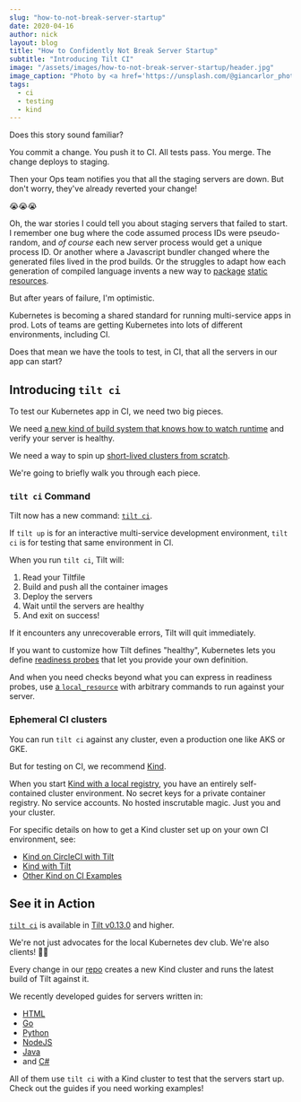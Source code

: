 ```yaml
---
slug: "how-to-not-break-server-startup"
date: 2020-04-16
author: nick
layout: blog
title: "How to Confidently Not Break Server Startup"
subtitle: "Introducing Tilt CI"
image: "/assets/images/how-to-not-break-server-startup/header.jpg"
image_caption: "Photo by <a href='https://unsplash.com/@giancarlor_photo?utm_source=unsplash&amp;utm_medium=referral&amp;utm_content=creditCopyText'>Giancarlo Revolledo</a> on <a href='/s/photos/broken?utm_source=unsplash&amp;utm_medium=referral&amp;utm_content=creditCopyText'>Unsplash</a>"
tags:
  - ci
  - testing
  - kind
---
```


Does this story sound familiar?

You commit a change. You push it to CI. All tests pass. You merge. The change
deploys to staging.

Then your Ops team notifies you that all the staging servers are down. But don't
worry, they've already reverted your change!

😭😭😭

Oh, the war stories I could tell you about staging servers that failed to
start. I remember one bug where the code assumed process IDs were pseudo-random,
and _of course_ each new server process would get a unique process ID. Or
another where a Javascript bundler changed where the generated files lived in
the prod builds. Or the struggles to adapt how each generation of compiled
language invents a new way to
[package](https://docs.microsoft.com/en-us/aspnet/core/fundamentals/static-files?view=aspnetcore-3.1)
[static](https://en.wikipedia.org/wiki/Java_resource_bundle)
[resources](https://github.com/markbates/pkger).

But after years of failure, I'm optimistic.

Kubernetes is becoming a shared standard for running multi-service apps in prod.
Lots of teams are getting Kubernetes into lots of different environments,
including CI.

Does that mean we have the tools to test, in CI, that all the servers in our app
can start?

## Introducing `tilt ci`

To test our Kubernetes app in CI, we need two big pieces.

We need [a new kind of build system that knows how to watch
runtime](https://blog.tilt.dev/2019/09/05/put-down-particle-accelerator.html)
and verify your server is healthy.

We need a way to spin up [short-lived clusters from
scratch](https://blog.tilt.dev/2020/02/11/delete-clusters-faster-with-kind.html).

We're going to briefly walk you through each piece.

### `tilt ci` Command

Tilt now has a new command: [`tilt ci`](https://docs.tilt.dev/cli/tilt_ci.html).

If `tilt up` is for an interactive multi-service development environment, 
`tilt ci` is for testing that same environment in CI.

When you run `tilt ci`, Tilt will:

1. Read your Tiltfile
2. Build and push all the container images
3. Deploy the servers 
4. Wait until the servers are healthy
5. And exit on success!

If it encounters any unrecoverable errors, Tilt will quit immediately.

If you want to customize how Tilt defines "healthy", Kubernetes lets you define [readiness
probes](https://kubernetes.io/docs/tasks/configure-pod-container/configure-liveness-readiness-startup-probes/)
that let you provide your own definition.

And when you need checks beyond what you can express in readiness probes, use [a
`local_resource`](https://docs.tilt.dev/local_resource.html) with arbitrary
commands to run against your server.

### Ephemeral CI clusters

You can run `tilt ci` against any cluster, even a production one like AKS or
GKE.

But for testing on CI, we recommend [Kind](https://kind.sigs.k8s.io/).

When you start [Kind with a local
registry](https://blog.tilt.dev/2020/02/11/delete-clusters-faster-with-kind.html),
you have an entirely self-contained cluster environment. No secret
keys for a private container registry. No service accounts. No hosted
inscrutable magic. Just you and your cluster.

For specific details on how to get a Kind cluster set up on your own CI environment, see:

- [Kind on CircleCI with Tilt](https://github.com/windmilleng/kind-local/blob/master/.circleci/README.md)
- [Kind with Tilt](https://github.com/windmilleng/kind-local/blob/master/README.md)
- [Other Kind on CI Examples](https://github.com/kind-ci/examples)

## See it in Action

[`tilt ci`](https://docs.tilt.dev/cli/tilt_ci.html) is available in [Tilt
v0.13.0](https://github.com/windmilleng/tilt/releases/tag/v0.13.0) and higher.

We're not just advocates for the local Kubernetes dev club. We're also clients! 👨‍🦲

Every change in our [repo](https://github.com/windmilleng/tilt) creates a new
Kind cluster and runs the latest build of Tilt against it.

We recently developed guides for servers written in:

- [HTML](https://github.com/windmilleng/tilt-example-html)
- [Go](https://github.com/windmilleng/tilt-example-go)
- [Python](https://github.com/windmilleng/tilt-example-python)
- [NodeJS](https://github.com/windmilleng/tilt-example-nodejs)
- [Java](https://github.com/windmilleng/tilt-example-java)
- and [C#](https://github.com/windmilleng/tilt-example-csharp)

All of them use `tilt ci` with a Kind cluster to test that the servers start
up. Check out the guides if you need working examples!


